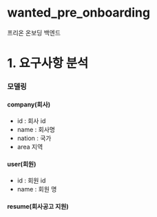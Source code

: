 # wanted_pre_onboarding
프리온 온보딩 백엔드

# 1. 요구사항 분석
### 모델링
#### company(회사)
- id : 회사 id
- name : 회사명 
- nation : 국가 
- area 지역

#### user(회원)
- id : 회원 id
- name : 회원 명

#### resume(회사공고 지원)

####

